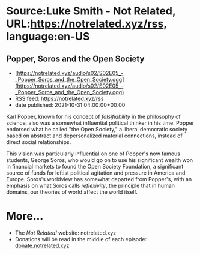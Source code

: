# Source:Luke Smith - Not Related, URL:https://notrelated.xyz/rss, language:en-US

## Popper, Soros and the Open Society
 - [https://notrelated.xyz/audio/s02/S02E05_-_Popper_Soros_and_the_Open_Society.ogg](https://notrelated.xyz/audio/s02/S02E05_-_Popper_Soros_and_the_Open_Society.ogg)
 - RSS feed: https://notrelated.xyz/rss
 - date published: 2021-10-31 04:00:00+00:00

<p>Karl Popper, known for his concept of <em>falsifiability</em> in the philosophy of science, also was a somewhat influential political thinker in his time. Popper endorsed what he called "the Open Society," a liberal democratic society based on abstract and depersonalized material connections, instead of direct social relationships.</p><p>This vision was particularly influential on one of Popper's now famous students, George Soros, who would go on to use his significant wealth won in financial markets to found the Open Society Foundation, a significant source of funds for leftist political agitation and pressure in America and Europe. Soros's worldview has somewhat departed from Popper's, with an emphasis on what Soros calls <em>reflexivity</em>, the principle that in human domains, our theories of world affect the world itself.</p><h1>More...</h1><ul><li>The <em>Not Related!</em> website: <a href="https://notrelated.xyz"></a>notrelated.xyz</a></li><li>Donations will be read in the middle of each episode: <a href="https://donate.notrelated.xyz">donate.notrelated.xyz</a></li></ul>

